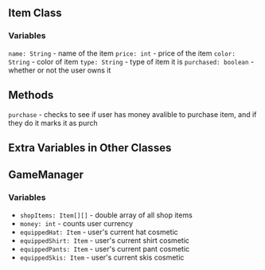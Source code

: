 ## Item Class

### Variables

`name: String` - name of the item
`price: int` - price of the item
`color: String` - color of item
`type: String` - type of item it is
`purchased: boolean` - whether or not the user owns it

## Methods

`purchase` - checks to see if user has money avalible to purchase item, and if they do it marks it as purch

## Extra Variables in Other Classes

## GameManager

### Variables 

- `shopItems: Item[][]` - double array of all shop items
- `money: int` - counts user currency
- `equippedHat: Item` - user's current hat cosmetic
- `equippedShirt: Item` - user's current shirt cosmetic
- `equippedPants: Item` - user's current pant cosmetic
- `equippedSkis: Item` - user's current skis cosmetic 

